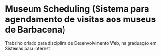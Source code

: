 # Museum Scheduling (Sistema para agendamento de visitas aos museus de Barbacena)

Trabalho criado para disciplina de Desenvolvimento Web, na graduação em Sistemas para internet
